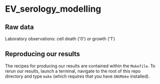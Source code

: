 # EV_serology_modelling
## Raw data
Laboratory observations: cell death ('0') or growth ('1') 

## Reproducing our results
The recipes for producing our results are contained within the `Makefile`.
To rerun our results, launch a terminal, navigate to the root of this repo directory and type `make` (which requires that you have `GNUMake` installed).


